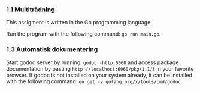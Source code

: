 ### 1.1 Multitrådning

This assigment is written in the Go programming language.

Run the program with the following command: `go run main.go`.

### 1.3 Automatisk dokumentering

Start godoc server by running: `godoc -http:6060` and access package documentation by pasting `http://localhost:6060/pkg/1.1/t` in your favorite browser. If godoc is not installed on your system already, it can be installed with the following command: `go get -v golang.org/x/tools/cmd/godoc`.




